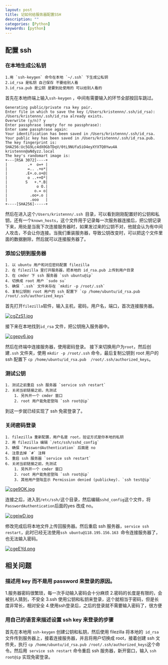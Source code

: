 ```yaml
---
layout: post
title: 记如何给服务器配置SSH
description: ""
categories: [Python]
keywords: [python]
---
```


## 配置 ssh

### 在本地生成公私钥

```
1.用 `ssh-keygen` 命令在本地 `~/.ssh` 下生成公私钥
2.id_rsa 是私钥 自己保存 不要给别人看
3.id_rsa.pub 是公钥 是要到处使用的 可以给别人看的
```

首先在本地终端上输入`ssh-keygen` ，中间有需要输入的环节全部按回车跳过。

```shell
Generating public/private rsa key pair.
Enter file in which to save the key (/Users/kristennn/.ssh/id_rsa): 
/Users/kristennn/.ssh/id_rsa already exists.
Overwrite (y/n)? y
Enter passphrase (empty for no passphrase): 
Enter same passphrase again: 
Your identification has been saved in /Users/kristennn/.ssh/id_rsa.
Your public key has been saved in /Users/kristennn/.ssh/id_rsa.pub.
The key fingerprint is:
SHA256:Uc5G9Lc4dX0GbTDqV/0tL9NUfa5iO4eyXYXTQ0Ywu4A kristennn@aNdyzz.local
The key's randomart image is:
+---[RSA 3072]----+
|         .+  o=+ |
|         =.. .+o*|
|        .E+.o.o+@|
|         o ..++O*|
|        S   +.*.B|
|             o O.|
|            o.= o|
|          .oo+.o |
|          .ooo   |
+----[SHA256]-----+
```

然后在进入这个`/Users/kristennn/.ssh `目录，可以看到刚刚配置好的公钥和私钥，还有一个`known_hosts`，这个文件用于记录每一次服务器连接后，把公钥记录下来，用处是当我下次连接服务器时，如果发过来的公钥不对，他就会认为有中间人攻击，不会让你连接。当我们重装服务器，导致公钥改变时，可以把这个文件里面的数据删除，然后就可以连接服务器了。

### 添加公钥到服务器

```
1. 以 ubuntu 用户和对应密码配置 filezilla
2. 在 filezilla 里打开服务器，把本地的 id_rsa.pub 上传到用户目录
3. 在 cmder 下 ssh 服务器 `ssh ubuntu@ip`
4. 切换成 root 用户 `sudo su` 
5. 确保 `.ssh` 文件夹存在 `mkdir -p /root/.ssh`  
6. 复制公钥到 root 用户的 ssh 配置下 `cp /home/ubuntu/id_rsa.pub  /root/.ssh/authorized_keys`
```

首先打开`filezilla`软件，输入主机，密码，用户名，端口，首次连接服务器。

[![cgZzS1.jpg](https://z3.ax1x.com/2021/04/15/cgZzS1.jpg)](https://imgtu.com/i/cgZzS1)

接下来在本地找到`id_rsa` 文件，把公钥拖入服务器中。

[![cgepy6.jpg](https://z3.ax1x.com/2021/04/15/cgepy6.jpg)](https://imgtu.com/i/cgepy6)

然后在终端中连接服务器，使用密码登录。 接下来切换用户为`root`，然后创建`.ssh` 文件夹，使用 `mkdir -p /root/.ssh`  命令，最后复制公钥到 root 用户的 ssh 配置下 `cp /home/ubuntu/id_rsa.pub  /root/.ssh/authorized_keys`。

### 测试公钥

```shell
1. 测试之前重启 ssh 服务器 `service ssh restart`
2. 关闭当前链接之前，先测试
    1. 另外开一个 cmder 窗口
    2. root 用户能免密登陆 `ssh root@ip`
```

到这一步就已经实现了 ssh 免密登录了。

### 关闭密码登录

```
1. filezilla 重新配置，用户名是 root，验证方式是你本地的私钥
2. 用 filezilla 编辑 `/etc/ssh/sshd_config`
3. 确保 `PasswordAuthentication` 后面是 no
4. 注意去掉 `#` 注释
5. 重启 ssh 服务器 `service ssh restart`
6. 关闭当前链接之前，先测试
    1. 另外开一个 cmder 窗口
    2. root 用户能免密登陆 `ssh root@ip`
    3. 其他用户登陆显示 Permission denied (publickey). `ssh test@ip`
```

[![cge9OK.jpg](https://z3.ax1x.com/2021/04/15/cge9OK.jpg)](https://imgtu.com/i/cge9OK)

连接之后，进入到`/etc/ssh/`这个目录，然后编辑`sshd_config`这个文件，将`PasswordAuthentication`后面的yes 改成 no。

[![cgeiwD.jpg](https://z3.ax1x.com/2021/04/15/cgeiwD.jpg)](https://imgtu.com/i/cgeiwD)

修改完成后将本地文件上传回服务器。然后重启 ssh 服务器，`service ssh restart`，此时已经无法使用`ssh ubuntu@118.195.156.163 `命令连接服务器了，也无法输入密码。

[![cgeEYd.png](https://z3.ax1x.com/2021/04/15/cgeEYd.png)](https://imgtu.com/i/cgeEYd)

## 相关问题

###     描述用 key 而不是用 password 来登录的原因。

 1.服务器密码很繁琐，每一次手动输入密码会十分麻烦
 2.密码的长度是有限的，会被别人猜到，不安全
 3.ssh 使用公钥和私钥来登录，这个就相当于密码，但是长度非常长，相对安全
 4.使用ssh登录后，之后的登录就不需要输入密码了，很方便

### 用自己的语言来描述设置 ssh key 来登录的步骤

首先在本地用 `ssh-keygen` 创建公钥和私钥，然后使用 filezilla 将本地的` id_rsa` 文件传到服务器上，接着连接服务器，并且将用户切换成 root，接着创建 ssh 文件夹，执行 `cp /home/ubuntu/id_rsa.pub /root/.ssh/authorized_keys`这个命令。然后用` service ssh restart` 命令重启 ssh 服务器，新开窗口，输入 `ssh root@ip` 实现免密登录。

